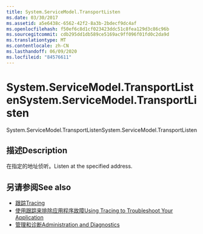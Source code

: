 ```yaml
---
title: System.ServiceModel.TransportListen
ms.date: 03/30/2017
ms.assetid: a5e6438c-6562-42f2-8a3b-2bdecf9dc4af
ms.openlocfilehash: f50ef6c8d1cf023423ddc51c8fea129d3c86c96b
ms.sourcegitcommit: cdb295dd1db589ce5169ac9ff096f01fd0c2da9d
ms.translationtype: MT
ms.contentlocale: zh-CN
ms.lasthandoff: 06/09/2020
ms.locfileid: "84576611"
---
```

# <a name="systemservicemodeltransportlisten"></a><span data-ttu-id="9e37c-102">System.ServiceModel.TransportListen</span><span class="sxs-lookup"><span data-stu-id="9e37c-102">System.ServiceModel.TransportListen</span></span>
<span data-ttu-id="9e37c-103">System.ServiceModel.TransportListen</span><span class="sxs-lookup"><span data-stu-id="9e37c-103">System.ServiceModel.TransportListen</span></span>  
  
## <a name="description"></a><span data-ttu-id="9e37c-104">描述</span><span class="sxs-lookup"><span data-stu-id="9e37c-104">Description</span></span>  
 <span data-ttu-id="9e37c-105">在指定的地址侦听。</span><span class="sxs-lookup"><span data-stu-id="9e37c-105">Listen at the specified address.</span></span>  
  
## <a name="see-also"></a><span data-ttu-id="9e37c-106">另请参阅</span><span class="sxs-lookup"><span data-stu-id="9e37c-106">See also</span></span>

- [<span data-ttu-id="9e37c-107">跟踪</span><span class="sxs-lookup"><span data-stu-id="9e37c-107">Tracing</span></span>](index.md)
- [<span data-ttu-id="9e37c-108">使用跟踪来排除应用程序故障</span><span class="sxs-lookup"><span data-stu-id="9e37c-108">Using Tracing to Troubleshoot Your Application</span></span>](using-tracing-to-troubleshoot-your-application.md)
- [<span data-ttu-id="9e37c-109">管理和诊断</span><span class="sxs-lookup"><span data-stu-id="9e37c-109">Administration and Diagnostics</span></span>](../index.md)
